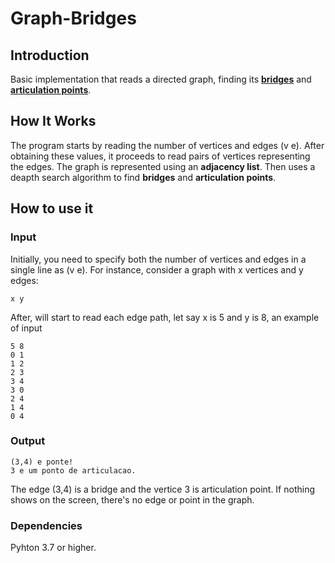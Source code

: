 # Graph-Bridges

## Introduction

Basic implementation that reads a directed graph, finding its <b><a href='https://en.wikipedia.org/wiki/Bridge_(graph_theory)'>bridges</a></b> and <b><a href='https://en.wikipedia.org/wiki/Articulation_point'>articulation points</a></b>.

## How It Works

The program starts by reading the number of vertices and edges (v e). After obtaining these values, it proceeds to read pairs of vertices representing the edges. The graph is represented using an <b>adjacency list</b>. Then uses a deapth search algorithm to find <b>bridges</b> and <b>articulation points</b>.

## How to use it

### Input

Initially, you need to specify both the number of vertices and edges in a single line as (v e). For instance, consider a graph with x vertices and y edges:
```
x y

```
After, will start to read each edge path, let say x is 5 and y is 8, an example of input 

```
5 8
0 1
1 2
2 3
3 4
3 0
2 4
1 4
0 4

```

### Output

```
(3,4) e ponte!
3 e um ponto de articulacao.

```
The edge (3,4) is a bridge and the vertice 3 is articulation point. If nothing shows on the screen, there's no edge or point in the graph.

### Dependencies
Pyhton 3.7 or higher.
